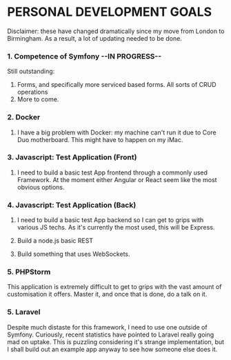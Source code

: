 # PERSONAL DEVELOPMENT GOALS

Disclaimer: these have changed dramatically since my move from London to Birmingham. As a result, a lot of updating needed to be done.

### 1. Competence of Symfony --IN PROGRESS-- ###

Still outstanding:

1. Forms, and specifically more serviced based forms. All sorts of CRUD operations
2. More to come.

### 2. Docker ###

1. I have a big problem with Docker: my machine can't run it due to Core Duo motherboard. This might have to happen on my iMac.

### 3. Javascript: Test Application (Front) ###

1. I need to build a basic test App frontend through a commonly used Framework. At the moment either Angular or React seem like the most obvious options.

### 4. Javascript: Test Application (Back) ###

1. I need to build a basic test App backend so I can get to grips with various JS techs. As it's currently the most used, this will be Express.

2. Build a node.js basic REST

3. Build something that uses WebSockets.

### 5. PHPStorm ###

This application is extremely difficult to get to grips with the vast amount of customisation it offers. Master it, and once that is done, do a talk on it.

### 5. Laravel ###

Despite much distaste for this framework, I need to use one outside of Symfony. Curiously, recent statistics have pointed to Laravel really going mad on uptake. This is puzzling considering it's strange implementation, but I shall build out an example app anyway to see how someone else does it.
